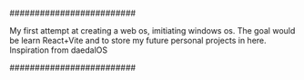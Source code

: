 #########################

My first attempt at creating a web os, imitiating windows os.
The goal would be learn React+Vite and to store my future personal projects in here.
Inspiration from daedalOS

#########################